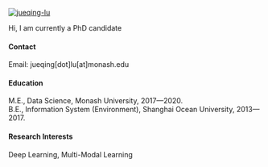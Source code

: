 

[![jueqing-lu](https://img.shields.io/badge/jueqinglu-github-blue?logo=github)](https://github.com/OverfitFLow)

Hi, I am currently a PhD candidate

#### Contact

Email: jueqing[dot]lu[at]monash.edu

#### Education
M.E., Data Science, Monash University, 2017—2020.\
B.E., Information System (Environment), Shanghai Ocean University, 2013—2017.

#### Research Interests
Deep Learning, Multi-Modal Learning

